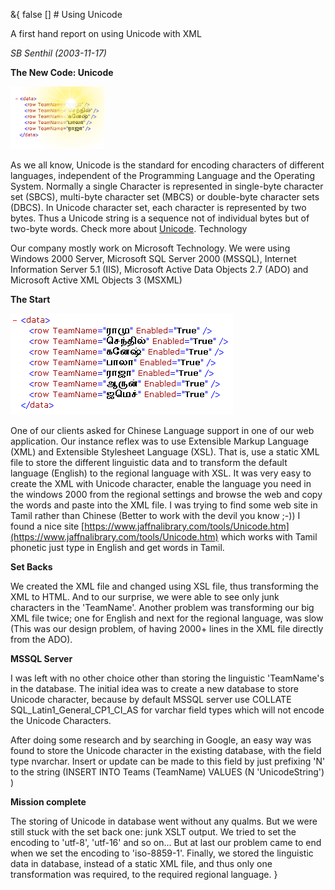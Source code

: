 &{<nil> false <nil> <nil> [] <nil> <nil> <nil> <nil> # Using Unicode

A first hand report on using Unicode with XML

*SB Senthil (2003-11-17)*

**The New Code: Unicode**

![](/assets/images/Using%20Unicode/8849b988b82bd396096b1a040d74e7d4.jpg)

As we all know, Unicode is the standard for encoding characters of different languages, independent of the Programming Language and the Operating System. Normally a single Character is represented in single-byte character set (SBCS), multi-byte character set (MBCS) or double-byte character sets (DBCS). In Unicode character set, each character is represented by two bytes. Thus a Unicode string is a sequence not of individual bytes but of two-byte words. Check more about [Unicode](https://www.unicode.org/). Technology

Our company mostly work on Microsoft Technology. We were using Windows 2000 Server, Microsoft SQL Server 2000 (MSSQL), Internet Information Server 5.1 (IIS), Microsoft Active Data Objects 2.7 (ADO) and Microsoft Active XML Objects 3 (MSXML)

**The Start**

![](/assets/images/Using%20Unicode/d1a96482361f472a6763394ea1455bdd.jpg)

One of our clients asked for Chinese Language support in one of our web application. Our instance reflex was to use Extensible Markup Language (XML) and Extensible Stylesheet Language (XSL). That is, use a static XML file to store the different linguistic data and to transform the default language (English) to the regional language with XSL. It was very easy to create the XML with Unicode character, enable the language you need in the windows 2000 from the regional settings and browse the web and copy the words and paste into the XML file. I was trying to find some web site in Tamil rather than Chinese (Better to work with the devil you know ;-)) I found a nice site [https://www.jaffnalibrary.com/tools/Unicode.htm](https://www.jaffnalibrary.com/tools/Unicode.htm) which works with Tamil phonetic just type in English and get words in Tamil.

**Set Backs**

We created the XML file and changed using XSL file, thus transforming the XML to HTML. And to our surprise, we were able to see only junk characters in the 'TeamName'. Another problem was transforming our big XML file twice; one for English and next for the regional language, was slow (This was our design problem, of having 2000+ lines in the XML file directly from the ADO).

**MSSQL Server**

I was left with no other choice other than storing the linguistic 'TeamName's in the database. The initial idea was to create a new database to store Unicode character, because by default MSSQL server use COLLATE SQL_Latin1_General_CP1_CI_AS for varchar field types which will not encode the Unicode Characters.

After doing some research and by searching in Google, an easy way was found to store the Unicode character in the existing database, with the field type nvarchar. Insert or update can be made to this field by just prefixing 'N' to the string (INSERT INTO Teams (TeamName) VALUES (N 'UnicodeString') )

**Mission complete**

The storing of Unicode in database went without any qualms. But we were still stuck with the set back one: junk XSLT output. We tried to set the encoding to 'utf-8', 'utf-16' and so on... But at last our problem came to end when we set the encoding to 'iso-8859-1'. Finally, we stored the linguistic data in database, instead of a static XML file, and thus only one transformation was required, to the required regional language.
}
